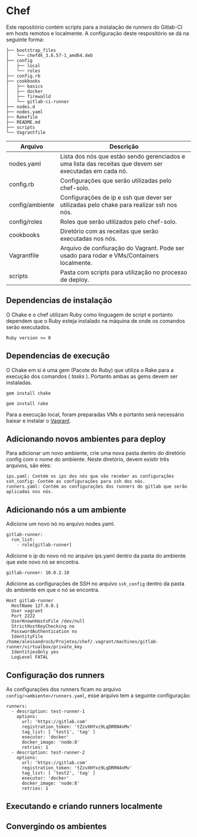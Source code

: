 # Chef

Este repositório contém scripts para a instalação de *runners* do Gitlab-CI em hosts remotos e localmente. A configuração deste respositório se dá na seguinte forma:

```
├── bootstrap_files
│   └── chefdk_3.6.57-1_amd64.deb
├── config
│   ├── local
│   └── roles
├── config.rb
├── cookbooks
│   ├── basics
│   ├── docker
│   ├── firewalld
│   └── gitlab-ci-runner
├── nodes.d
├── nodes.yaml
├── Rakefile
├── README.md
├── scripts
└── Vagrantfile
```

|    **Arquivo**    |                                            **Descrição**                                                |
| ----------------- | ------------------------------------------------------------------------------------------------------- |
| nodes.yaml        | Lista dos nós que estão sendo gerenciados e uma lista das receitas que devem ser executadas em cada nó. |
| config.rb         | Configurações que serão utilizadas pelo chef-solo.                                                      |
| config/ambiente   | Configurações de ip e ssh que dever ser utilizadas pelo chake para realizar ssh nos nós.                |
| config/roles      | Roles que serão utilizados pelo chef-solo.                                                              |
| cookbooks         | Diretório com as receitas que serão executadas nos nós.                                                 |
| Vagrantfile       | Arquivo de confiuração do Vagrant. Pode ser usado para rodar e VMs/Containers localmente.               |
| scripts           | Pasta com scripts para utilização no processo de deploy.                                                |


## Dependencias de instalação

O Chake e o chef utilizam Ruby como linguagem de script e portanto dependem que o Ruby esteja instalado na máquina de onde os comandos serão executados.

```
Ruby version >= 0
```


## Dependencias de execução

O Chake em si é uma gem (Pacote do Ruby) que utiliza o Rake para a execução dos comandos ( *tasks* ). Portanto ambas as gems devem ser instaladas.

```
gem install chake

gem install rake
```

Para a execução local, foram preparadas VMs e portanto será necessário baixar e instalar o [Vagrant](https://www.vagrantup.com/downloads.html).

## Adicionando novos ambientes para deploy

Para adicionar um novo ambiente, crie uma nova pasta dentro do diretório config com o nome do ambiente. Neste diretório, devem existir três arquivos, são eles:

```
ips.yaml: Contém os ips dos nós que vão receber as configurações
ssh_config: Contém as configurações para ssh dos nós.
runners.yaml: Contém as configurações dos runners do gitlab que serão aplicadas nos nós.
```

## Adicionando nós a um ambiente

Adicione um novo nó no arquivo nodes.yaml.

```
gitlab-runner:
  run_list:
    - role[gitlab-runner]
```

Adicione o ip do novo nó no arquivo ips.yaml dentro da pasta do ambiente que este novo nó se encontra.

```
gitlab-runner: 10.0.2.10
```

Adicione as configurações de SSH no arquivo `ssh_config` dentro da pasta do ambiente em que o nó se encontra.

```
Host gitlab-runner
  HostName 127.0.0.1
  User vagrant
  Port 2222
  UserKnownHostsFile /dev/null
  StrictHostKeyChecking no
  PasswordAuthentication no
  IdentityFile /home/alessandrocb/Projetos/chef/.vagrant/machines/gitlab-runner/virtualbox/private_key
  IdentitiesOnly yes
  LogLevel FATAL
```

## Configuração dos runners

As configurações dos runners ficam no arquivo `config/<ambiente>/runners.yaml`, esse arquivo tem a seguinte configuração:

```
runners:
  - description: test-runner-1
    options:
      url: 'https://gitlab.com'
      registration_token: 'tZzvXHYxz9LqDRRN4nMv'
      tag_list: [ 'test1', 'tag' ]
      executor: 'docker'
      docker_image: 'node:8'
      retries: 1
  - description: test-runner-2
    options:
      url: 'https://gitlab.com'
      registration_token: 'tZzvXHYxz9LqDRRN4nMv'
      tag_list: [ 'test2', 'tag' ]
      executor: 'docker'
      docker_image: 'node:8'
      retries: 1

```

## Executando e criando runners localmente


## Convergindo os ambientes
